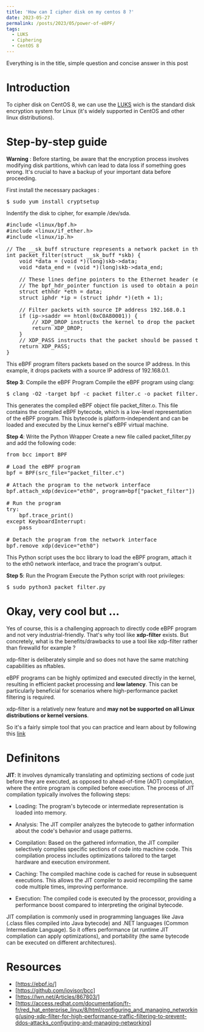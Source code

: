```yaml
---
title: 'How can I cipher disk on my centos 8 ?'
date: 2023-05-27
permalink: /posts/2023/05/power-of-eBPF/
tags:
  - LUKS
  - Ciphering
  - CentOS 8
---
```


Everything is in the title, simple question and concise answer in this post

Introduction
======
To cipher disk on CentOS 8, we can use the [LUKS](#Definitons) wich is the standard disk encryption system for Linux (it's widely supported in CentOS and other linux distributions).

Step-by-step guide
======
**Warning** : Before starting, be aware that the encryption process involves modifying disk partitions, whivh can lead to data loss if something goes wrong. It's crucial to have a backup of your important data before proceeding.

First install the necessary packages :
<pre>
$ sudo yum install cryptsetup
</pre>

Indentify the disk to cipher, for example /dev/sda.
<pre>
&#35;include &lt;linux/bpf.h&gt;
&#35;include &lt;linux/if_ether.h&gt;
&#35;include &lt;linux/ip.h&gt;

// The __sk_buff structure represents a network packet in the Linux kernel
int packet_filter(struct __sk_buff *skb) {
    void *data = (void *)(long)skb->data;
    void *data_end = (void *)(long)skb->data_end;
    
    // These lines define pointers to the Ethernet header (ethhdr) and IP header (iphdr) within the packet. 
    // The bpf_hdr_pointer function is used to obtain a pointer to the packet data.
    struct ethhdr *eth = data;
    struct iphdr *ip = (struct iphdr *)(eth + 1);
    
    // Filter packets with source IP address 192.168.0.1
    if (ip->saddr == htonl(0xC0A80001)) {
        // XDP_DROP instructs the kernel to drop the packet
        return XDP_DROP;
    }
    // XDP_PASS instructs that the packet should be passed through
    return XDP_PASS;
}
</pre>
This eBPF program filters packets based on the source IP address. In this example, it drops packets with a source IP address of 192.168.0.1.

**Step 3**: Compile the eBPF Program
Compile the eBPF program using clang:
<pre>
$ clang -O2 -target bpf -c packet_filter.c -o packet_filter.o
</pre>
This generates the compiled eBPF object file packet_filter.o. This file contains the compiled eBPF bytecode, which is a low-level representation of the eBPF program. This bytecode is platform-independent and can be loaded and executed by the Linux kernel's eBPF virtual machine.

**Step 4**: Write the Python Wrapper
Create a new file called packet_filter.py and add the following code:

<pre>
from bcc import BPF

# Load the eBPF program
bpf = BPF(src_file="packet_filter.c")

# Attach the program to the network interface
bpf.attach_xdp(device="eth0", program=bpf["packet_filter"])

# Run the program
try:
    bpf.trace_print()
except KeyboardInterrupt:
    pass

# Detach the program from the network interface
bpf.remove_xdp(device="eth0")
</pre>
This Python script uses the bcc library to load the eBPF program, attach it to the eth0 network interface, and trace the program's output.

**Step 5**: Run the Program
Execute the Python script with root privileges:

<pre>
$ sudo python3 packet_filter.py
</pre>

Okay, very cool but ...
======
Yes of course, this is a challenging approach to directly code eBPF program and not very industrial-friendly. That's why tool like **xdp-filter** exists.
But concretely, what is the benefits/drawbacks to use a tool like xdp-filter rather than firewalld for example ?

xdp-filter is deliberately simple and so does not have the same matching capabilities as nftables.

eBPF programs can be highly optimized and executed directly in the kernel, resulting in efficient packet processing and **low latency**. This can be particularly beneficial for scenarios where high-performance packet filtering is required.

xdp-filter is a relatively new feature and **may not be supported on all Linux distributions or kernel versions**.

So it's a fairly simple tool that you can practice and learn about by following this [link](https://access.redhat.com/documentation/fr-fr/red_hat_enterprise_linux/8/html/configuring_and_managing_networking/using-xdp-filter-for-high-performance-traffic-filtering-to-prevent-ddos-attacks_configuring-and-managing-networking)

Definitons
======

**JIT**:  It involves dynamically translating and optimizing sections of code just before they are executed, as opposed to ahead-of-time (AOT) compilation, where the entire program is compiled before execution.
The process of JIT compilation typically involves the following steps:
- Loading: The program's bytecode or intermediate representation is loaded into memory.

- Analysis: The JIT compiler analyzes the bytecode to gather information about the code's behavior and usage patterns.

- Compilation: Based on the gathered information, the JIT compiler selectively compiles specific sections of code into machine code. This compilation process includes optimizations tailored to the target hardware and execution environment.

- Caching: The compiled machine code is cached for reuse in subsequent executions. This allows the JIT compiler to avoid recompiling the same code multiple times, improving performance.

- Execution: The compiled code is executed by the processor, providing a performance boost compared to interpreting the original bytecode.

JIT compilation is commonly used in programming languages like Java (.class files compiled into Java bytecode) and .NET languages (Common Intermediate Language). So it offers performance (at runtime JIT compilation can apply optimizations), and portability (the same bytecode can be executed on different architectures).

Resources
======
- [https://ebpf.io/]
- [https://github.com/iovisor/bcc]
- [https://lwn.net/Articles/867803/]
- [https://access.redhat.com/documentation/fr-fr/red_hat_enterprise_linux/8/html/configuring_and_managing_networking/using-xdp-filter-for-high-performance-traffic-filtering-to-prevent-ddos-attacks_configuring-and-managing-networking]
